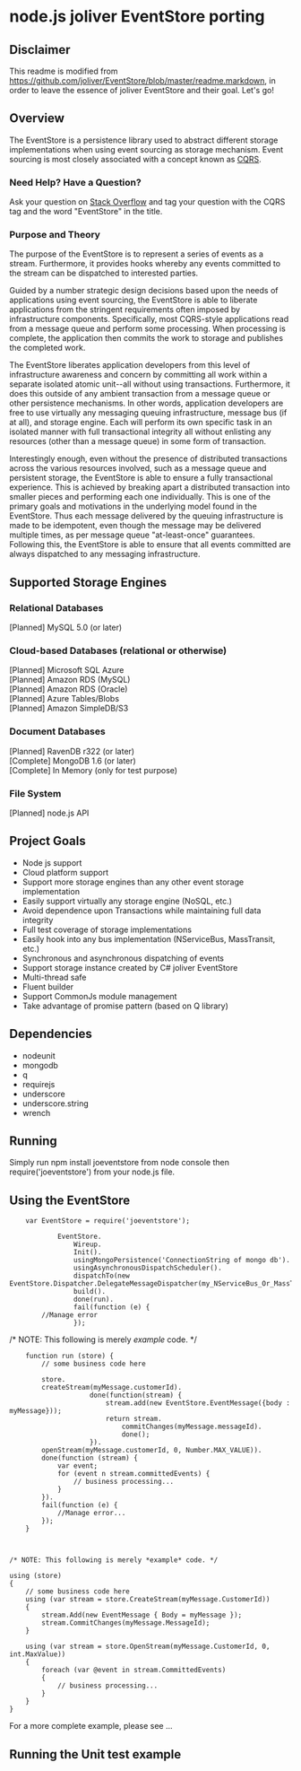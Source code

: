 node.js joliver EventStore porting
======================================================================
## Disclaimer 
This readme is modified from https://github.com/joliver/EventStore/blob/master/readme.markdown, in order to leave
the essence of joliver EventStore and their goal.
Let's go!

## Overview
The EventStore is a persistence library used to abstract different storage implementations
when using event sourcing as storage mechanism.  Event sourcing is most closely associated
with a concept known as [CQRS](http://cqrsinfo.com).

### Need Help? Have a Question?
Ask your question on [Stack Overflow](http://stackoverflow.com/search?q=[cqrs]+eventstore) and tag your question with
the CQRS tag and the word "EventStore" in the title.

### Purpose and Theory
The purpose of the EventStore is to represent a series of events as a stream.  Furthermore,
it provides hooks whereby any events committed to the stream can be dispatched to interested
parties.

Guided by a number strategic design decisions based upon the needs of applications using event sourcing,
the EventStore is able to liberate applications from the stringent requirements often imposed by
infrastructure components.  Specifically, most CQRS-style applications read from a message queue
and perform some processing.  When processing is complete, the application then commits the work
to storage and publishes the completed work.

The EventStore liberates application developers from this level of infrastructure awareness and
concern by committing all work within a separate isolated atomic unit--all without using transactions.
Furthermore, it does this outside of any ambient transaction from a message queue or other
persistence mechanisms.  In other words, application developers are free to use virtually any
messaging queuing infrastructure, message bus (if at all), and storage engine. Each will perform
its own specific task in an isolated manner with full transactional integrity all without
enlisting any resources (other than a message queue) in some form of transaction.

Interestingly enough, even without the presence of distributed transactions across the various resources
involved, such as a message queue and persistent storage, the EventStore is able to ensure a fully
transactional experience.  This is achieved by breaking apart a distributed transaction into smaller
pieces and performing each one individually.  This is one of the primary goals and motivations in the
underlying model found in the EventStore.  Thus each message delivered by the queuing infrastructure is
made to be idempotent, even though the message may be delivered multiple times, as per message queue
"at-least-once" guarantees.  Following this, the EventStore is able to ensure that all events committed
are always dispatched to any messaging infrastructure.

## Supported Storage Engines

### Relational Databases
[Planned] MySQL 5.0 (or later)  

### Cloud-based Databases (relational or otherwise)
[Planned] Microsoft SQL Azure  
[Planned] Amazon RDS (MySQL)  
[Planned] Amazon RDS (Oracle)  
[Planned] Azure Tables/Blobs  
[Planned] Amazon SimpleDB/S3  

### Document Databases
[Planned] RavenDB r322 (or later)  
[Complete] MongoDB 1.6 (or later)  
[Complete] In Memory (only for test purpose)  

### File System
[Planned] node.js API  
 

## Project Goals
* Node js support  
* Cloud platform support  
* Support more storage engines than any other event storage implementation  
* Easily support virtually any storage engine (NoSQL, etc.)  
* Avoid dependence upon Transactions while maintaining full data integrity  
* Full test coverage of storage implementations  
* Easily hook into any bus implementation (NServiceBus, MassTransit, etc.)  
* Synchronous and asynchronous dispatching of events  
* Support storage instance created by C# joliver EventStore 
* Multi-thread safe  
* Fluent builder
* Support CommonJs module management
* Take advantage of promise pattern (based on Q library)

## Dependencies
* nodeunit
* mongodb
* q
* requirejs
* underscore
* underscore.string 
* wrench

## Running
Simply run npm install joeventstore from node console then require('joeventstore') from your node.js file.

## Using the EventStore
		var EventStore = require('joeventstore');

                EventStore.
                    Wireup.
                    Init().
                    usingMongoPersistence('ConnectionString of mongo db').
                    usingAsynchronousDispatchScheduler().
                    dispatchTo(new EventStore.Dispatcher.DelegateMessageDispatcher(my_NServiceBus_Or_MassTransit_OrEven_WCF_Adapter_Code)).
                    build().
                    done(run).
                    fail(function (e) {
			//Manage error
                    });

/* NOTE: This following is merely *example* code. */
			
		function run (store) {
			// some business code here
			
			store.
			createStream(myMessage.customerId).
                        done(function(stream) {
                            stream.add(new EventStore.EventMessage({body : myMessage}));
                            return stream.
                                commitChanges(myMessage.messageId).
                                done();
                        }).
			openStream(myMessage.customerId, 0, Number.MAX_VALUE)).
			done(function (stream) {
				var event;
				for (event n stream.committedEvents) {
					// business processing...			
				}
			}).
			fail(function (e) {
				//Manage error...
			});
		}

		

	/* NOTE: This following is merely *example* code. */

	using (store)
	{
		// some business code here
		using (var stream = store.CreateStream(myMessage.CustomerId))
		{
			stream.Add(new EventMessage { Body = myMessage });
			stream.CommitChanges(myMessage.MessageId);
		}
		
		using (var stream = store.OpenStream(myMessage.CustomerId, 0, int.MaxValue))
		{
			foreach (var @event in stream.CommittedEvents)
			{
				// business processing...
			}
		}
	}

For a more complete example, please see ...

## Running the Unit test example
